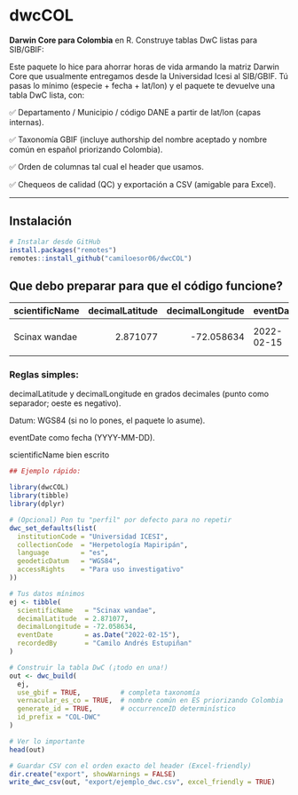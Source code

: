 # dwcCOL

**Darwin Core para Colombia** en R. Construye tablas DwC listas para SIB/GBIF:

Este paquete lo hice para ahorrar horas de vida armando la matriz Darwin Core que usualmente entregamos desde la Universidad Icesi al SIB/GBIF.
Tú pasas lo mínimo (especie + fecha + lat/lon) y el paquete te devuelve una tabla DwC lista, con:

✅ Departamento / Municipio / código DANE a partir de lat/lon (capas internas).

✅ Taxonomía GBIF (incluye authorship del nombre aceptado y nombre común en español priorizando Colombia).

✅ Orden de columnas tal cual el header que usamos.

✅ Chequeos de calidad (QC) y exportación a CSV (amigable para Excel).

---

## Instalación

```r
# Instalar desde GitHub 
install.packages("remotes")
remotes::install_github("camiloesor06/dwcCOL")
``` 

## Que debo preparar para que el código funcione?

| scientificName | decimalLatitude | decimalLongitude | eventDate  | recordedBy              |
| -------------- | --------------: | ---------------: | ---------- | ----------------------- |
| Scinax wandae  |        2.871077 |       -72.058634 | 2022-02-15 | Camilo Andrés Estupiñan |

### Reglas simples:

decimalLatitude y decimalLongitude en grados decimales (punto como separador; oeste es negativo).

Datum: WGS84 (si no lo pones, el paquete lo asume).

eventDate como fecha (YYYY-MM-DD).

scientificName bien escrito

```r
## Ejemplo rápido:

library(dwcCOL)
library(tibble)
library(dplyr)

# (Opcional) Pon tu "perfil" por defecto para no repetir
dwc_set_defaults(list(
  institutionCode = "Universidad ICESI",
  collectionCode  = "Herpetología Mapiripán",
  language        = "es",
  geodeticDatum   = "WGS84",
  accessRights    = "Para uso investigativo"
))

# Tus datos mínimos
ej <- tibble(
  scientificName   = "Scinax wandae",
  decimalLatitude  = 2.871077,
  decimalLongitude = -72.058634,
  eventDate        = as.Date("2022-02-15"),
  recordedBy       = "Camilo Andrés Estupiñan"
)

# Construir la tabla DwC (¡todo en una!)
out <- dwc_build(
  ej,
  use_gbif = TRUE,          # completa taxonomía
  vernacular_es_co = TRUE,  # nombre común en ES priorizando Colombia
  generate_id = TRUE,       # occurrenceID determinístico
  id_prefix = "COL-DWC"
)

# Ver lo importante
head(out)

# Guardar CSV con el orden exacto del header (Excel-friendly)
dir.create("export", showWarnings = FALSE)
write_dwc_csv(out, "export/ejemplo_dwc.csv", excel_friendly = TRUE)




